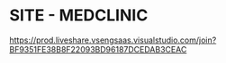 # SITE - MEDCLINIC
https://prod.liveshare.vsengsaas.visualstudio.com/join?BF9351FE38B8F22093BD96187DCEDAB3CEAC
